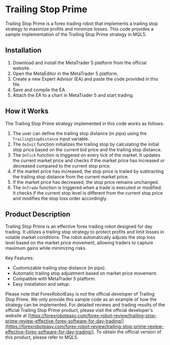# Trailing Stop Prime

Trailing Stop Prime is a forex trading robot that implements a trailing stop strategy to maximize profits and minimize losses. This code provides a sample implementation of the Trailing Stop Prime strategy in MQL5.

## Installation

1. Download and install the MetaTrader 5 platform from the official website.
2. Open the MetaEditor in the MetaTrader 5 platform.
3. Create a new Expert Advisor (EA) and paste the code provided in this file.
4. Save and compile the EA.
5. Attach the EA to a chart in MetaTrader 5 and start trading.

## How it Works

The Trailing Stop Prime strategy implemented in this code works as follows:

1. The user can define the trailing stop distance (in pips) using the `TrailingStopDistance` input variable.
2. The `OnInit` function initializes the trailing stop by calculating the initial stop price based on the current bid price and the trailing stop distance.
3. The `OnTick` function is triggered on every tick of the market. It updates the current market price and checks if the market price has increased or decreased compared to the current stop price.
4. If the market price has increased, the stop price is trailed by subtracting the trailing stop distance from the current market price.
5. If the market price has decreased, the stop price remains unchanged.
6. The `OnTrade` function is triggered when a trade is executed or modified. It checks if the current stop level is different from the current stop price and modifies the stop loss order accordingly.

## Product Description

Trailing Stop Prime is an effective forex trading robot designed for day trading. It utilizes a trailing stop strategy to protect profits and limit losses in volatile market conditions. The robot automatically adjusts the stop loss level based on the market price movement, allowing traders to capture maximum gains while minimizing risks.

Key Features:
- Customizable trailing stop distance (in pips).
- Automatic trailing stop adjustment based on market price movement.
- Compatible with MetaTrader 5 platform.
- Easy installation and setup.

Please note that ForexRobotEasy is not the official developer of Trailing Stop Prime. We only provide this sample code as an example of how the strategy can be implemented. For detailed reviews and trading results of the official Trailing Stop Prime product, please visit the official developer's website at [https://forexroboteasy.com/forex-robot-review/trailing-stop-prime-review-effective-forex-software-for-day-trading/](https://forexroboteasy.com/forex-robot-review/trailing-stop-prime-review-effective-forex-software-for-day-trading/). To obtain the official version of this product, please refer to MQL5.
